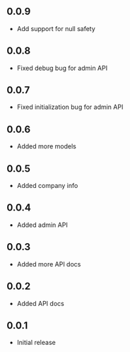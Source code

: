 ## 0.0.9

* Add support for null safety

## 0.0.8

* Fixed debug bug for admin API

## 0.0.7

* Fixed initialization bug for admin API

## 0.0.6

* Added more models 

## 0.0.5

* Added company info 

## 0.0.4

* Added admin API

## 0.0.3

* Added more API docs

## 0.0.2

* Added API docs

## 0.0.1

* Initial release
